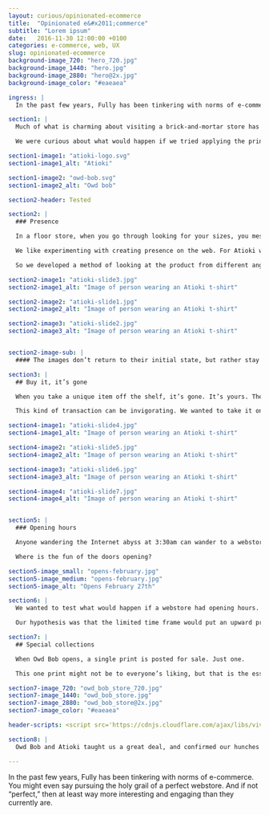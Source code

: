 ```yaml
---
layout: curious/opinionated-ecommerce
title:  "Opinionated e&#x2011;commerce"
subtitle: "Lorem ipsum"
date:   2016-11-30 12:00:00 +0100
categories: e-commerce, web, UX
slug: opinionated-ecommerce
background-image_720: "hero_720.jpg"
background-image_1440: "hero.jpg"
background-image_2880: "hero@2x.jpg"
background-image_color: "#eaeaea"

ingress: |
  In the past few years, Fully has been tinkering with norms of e-commerce. You might even say pursuing the holy grail of a perfect webstore. And if not “perfect,” then at least way more interesting and engaging than they currently are.

section1: |
  Much of what is charming about visiting a brick-and-mortar store has been lost in the translation to the web. When we started looking at it with design eyes, we found online shopping was unsatisfying for a host of reasons. 

  We were curious about what would happen if we tried applying the principles of an in-real-life store to one on the web. With our two webstore experiments, Owd Bob and Atioki, we tested a few of these principles.  

section1-image1: "atioki-logo.svg"
section1-image1_alt: "Atioki"

section1-image2: "owd-bob.svg"
section1-image2_alt: "Owd bob"

section2-header: Tested

section2: |
  ### Presence

  In a floor store, when you go through looking for your sizes, you mess things up a bit. Your presence creates a change in the environment. 

  We like experimenting with creating presence on the web. For Atioki we sought to digitally mimic this “mess,” but in a way that was integrated with the function and purpose of the shopping experience. 

  So we developed a method of looking at the product from different angles with a kind of hover-triggered slide effect: 

section2-image1: "atioki-slide3.jpg"
section2-image1_alt: "Image of person wearing an Atioki t-shirt"

section2-image2: "atioki-slide1.jpg"
section2-image2_alt: "Image of person wearing an Atioki t-shirt"

section2-image3: "atioki-slide2.jpg"
section2-image3_alt: "Image of person wearing an Atioki t-shirt"


section2-image-sub: |
  #### The images don’t return to their initial state, but rather stay as you left them. This provides the feeling and visual effect of ruffling the products and creating a ripple in the webstore. 

section3: |
  ## Buy it, it’s gone 

  When you take a unique item off the shelf, it’s gone. It’s yours. The next person can’t have it.   

  This kind of transaction can be invigorating. We wanted to take it one step further in Atioki by leaving a trace. When you revisit the store, the item you purchased will be overlaid with grey. It’s your conquest. Others can see it, but they will never have it. 

section4-image1: "atioki-slide4.jpg"
section4-image1_alt: "Image of person wearing an Atioki t-shirt"

section4-image2: "atioki-slide5.jpg"
section4-image2_alt: "Image of person wearing an Atioki t-shirt"

section4-image3: "atioki-slide6.jpg"
section4-image3_alt: "Image of person wearing an Atioki t-shirt"

section4-image4: "atioki-slide7.jpg"
section4-image4_alt: "Image of person wearing an Atioki t-shirt"


section5: |
  ### Opening hours

  Anyone wandering the Internet abyss at 3:30am can wander to a webstore and make purchases. But it can feel as eerie and stale as wandering a department store at the same hour. 

  Where is the fun of the doors opening?  

section5-image_small: "opens-february.jpg"
section5-image_medium: "opens-february.jpg"
section5-image_alt: "Opens February 27th"

section6: |
  We wanted to test what would happen if a webstore had opening hours. So we created Sweden’s most elusive print store ([Owd Bob](https://owdbob.com)), which is only open for 48-hour periods at a time.  

  Our hypothesis was that the limited time frame would put an upward pressure on sales. This turned out to be accurate. The artists we collaborated with reported they had sold more prints in 2 days than on any other webstore over a period of years. 

section7: |
  ## Special collections 

  When Owd Bob opens, a single print is posted for sale. Just one.  

  This one print might not be to everyone’s liking, but that is the essence of opinionated design. We wanted to see how such an opinionated choice would play out, in an era where Quantity ostensibly reigns supreme. 

section7-image_720: "owd_bob_store_720.jpg"
section7-image_1440: "owd_bob_store.jpg"
section7-image_2880: "owd_bob_store@2x.jpg"
section7-image_color: "#eaeaea"

header-scripts: <script src='https://cdnjs.cloudflare.com/ajax/libs/vivus/0.4.1/vivus.min.js'></script>

section8: | 
  Owd Bob and Atioki taught us a great deal, and confirmed our hunches that people are craving different modes of online shopping. There’s so much reimagining that could be done in this realm, and we have a lot more open-ended ideas we’d like to test. Alas, these will have to wait for a future Fully lab or, even more ideally, a groovy client will come along with the desire to do e-commerce in a new way. In that case, let the wild rumpus start.

---
```


In the past few years, Fully has been tinkering with norms of e-commerce. You might even say pursuing the holy grail of a perfect webstore. And if not “perfect,” then at least way more interesting and engaging than they currently are.
